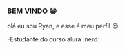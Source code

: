 ### BEM VINDO :grin:

olá
eu sou Ryan, e esse é meu perfil :wink:

-Estudante do curso alura :nerd:
